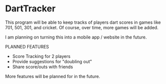 # DartTracker
This program will be able to keep tracks of players dart scores in games like 701, 501, 301, and cricket. Of course, over time, more games will be added.

I am planning on turning this into a mobile app / website in the future.

PLANNED FEATURES
- Score Tracking for 2 players
- Provide suggestions for "doubling out"
- Share score/outs with friends

More features will be planned for in the future.
